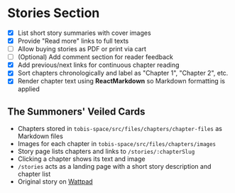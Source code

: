 # Stories Section

- [x] List short story summaries with cover images
- [x] Provide "Read more" links to full texts
- [ ] Allow buying stories as PDF or print via cart
- [ ] (Optional) Add comment section for reader feedback
- [x] Add previous/next links for continuous chapter reading
- [x] Sort chapters chronologically and label as "Chapter 1", "Chapter 2", etc.
- [x] Render chapter text using **ReactMarkdown** so Markdown formatting is applied

## The Summoners' Veiled Cards

- Chapters stored in `tobis-space/src/files/chapters/chapter-files` as Markdown files
- Images for each chapter in `tobis-space/src/files/chapters/images`
- Story page lists chapters and links to `/stories/:chapterSlug`
- Clicking a chapter shows its text and image
- `/stories` acts as a landing page with a short story description and chapter list
- Original story on [Wattpad](https://www.wattpad.com/1528766096-the-summoners%27-veiled-cards-chapter-1-the-fire-in)
